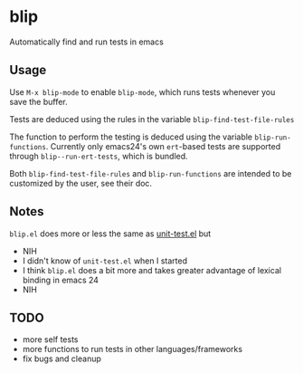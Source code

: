 blip
====

Automatically find and run tests in emacs

Usage
-----

Use `M-x blip-mode` to enable `blip-mode`, which runs tests whenever
you save the buffer.

Tests are deduced using the rules in the variable
`blip-find-test-file-rules`

The function to perform the testing is deduced using the variable
`blip-run-functions`. Currently only emacs24's own `ert`-based tests
are supported through `blip--run-ert-tests`, which is bundled.

Both `blip-find-test-file-rules` and `blip-run-functions` are intended
to be customized by the user, see their doc.

Notes
-----

`blip.el` does more or less the same as
[unit-test.el](http://www.emacswiki.org/emacs/unit-test.el) but

* NIH
* I didn't know of `unit-test.el` when I started
* I think `blip.el` does a bit more and takes greater advantage of
  lexical binding in emacs 24
* NIH

TODO
----

* more self tests
* more functions to run tests in other languages/frameworks
* fix bugs and cleanup

